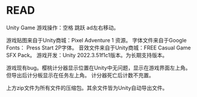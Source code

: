 # READ
Unity Game
游戏操作：空格  跳跃  ad左右移动。

游戏贴图来自于Unity商城：Pixel Adventure 1 资源。
字体文件来自于Google Fonts： Press Start 2P字体。
音效文件来自于Unity商城：FREE Casual Game SFX Pack。
游戏开发：Unity 2022.3.51f1c1版本。为长期支持版本。

游戏现有bug。樱桃计分器显示位置在Unity中无问题，显示在游戏界面左上角。但导出后计分板显示在任务左上角。
计分器死亡后计数不充置。

上方zip文件为所有文件的压缩包。其余文件皆为Unity自动导出文件。

